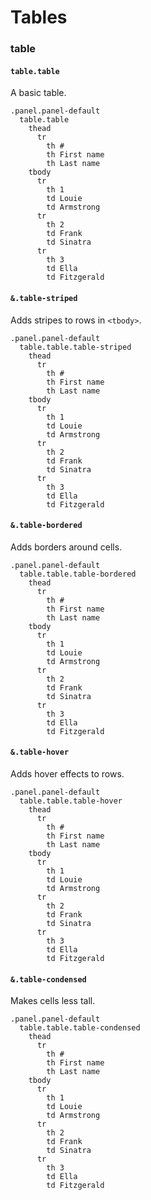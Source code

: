 # Tables

### table
#### `table.table`

A basic table.

```example.jade
.panel.panel-default
  table.table
    thead
      tr
        th #
        th First name
        th Last name
    tbody
      tr
        th 1
        td Louie
        td Armstrong
      tr
        th 2
        td Frank
        td Sinatra
      tr
        th 3
        td Ella
        td Fitzgerald
```

#### `&.table-striped`
Adds stripes to rows in `<tbody>`.

```example.jade
.panel.panel-default
  table.table.table-striped
    thead
      tr
        th #
        th First name
        th Last name
    tbody
      tr
        th 1
        td Louie
        td Armstrong
      tr
        th 2
        td Frank
        td Sinatra
      tr
        th 3
        td Ella
        td Fitzgerald
```

#### `&.table-bordered`
Adds borders around cells.

```example.jade
.panel.panel-default
  table.table.table-bordered
    thead
      tr
        th #
        th First name
        th Last name
    tbody
      tr
        th 1
        td Louie
        td Armstrong
      tr
        th 2
        td Frank
        td Sinatra
      tr
        th 3
        td Ella
        td Fitzgerald
```

#### `&.table-hover`
Adds hover effects to rows.

```example.jade
.panel.panel-default
  table.table.table-hover
    thead
      tr
        th #
        th First name
        th Last name
    tbody
      tr
        th 1
        td Louie
        td Armstrong
      tr
        th 2
        td Frank
        td Sinatra
      tr
        th 3
        td Ella
        td Fitzgerald
```

#### `&.table-condensed`
Makes cells less tall.

```example.jade
.panel.panel-default
  table.table.table-condensed
    thead
      tr
        th #
        th First name
        th Last name
    tbody
      tr
        th 1
        td Louie
        td Armstrong
      tr
        th 2
        td Frank
        td Sinatra
      tr
        th 3
        td Ella
        td Fitzgerald
```


